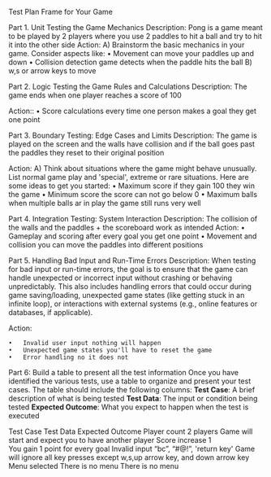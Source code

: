 Test Plan Frame for Your Game

Part 1. Unit Testing the Game Mechanics
Description:
Pong is a game meant to be played by 2 players where you use 2 paddles to hit a ball and try to hit it into the other side
Action:
A) Brainstorm the basic mechanics in your game. Consider aspects like:
	•	Movement can move your paddles up and down
	•	Collision detection game detects when the paddle hits the ball
B) w,s or arrow keys to move


Part 2. Logic Testing the Game Rules and Calculations
Description:
The game ends when one player reaches a score of 100

Action::
	•	Score calculations every time one person makes a goal they get one point 


Part 3. Boundary Testing: Edge Cases and Limits
Description:
The game is played on the screen and the walls have collision and if the ball goes past the paddles they reset to their original position

Action:
A) Think about situations where the game might behave unusually. List normal game play and 'special', extreme or rare situations.  Here are some ideas to get you started:
•	Maximum score if they gain 100 they win the game
•	Minimum score the score can not go below 0
•	Maximum balls when multiple balls ar in play the game still runs very well



Part 4. Integration Testing: System Interaction
Description:
The collision of the walls and the paddles + the scoreboard work as intended
Action:
	•	Gameplay and scoring after every goal you get one point
	•	Movement and collision you can move the paddles into different positions



Part 5. Handling Bad Input and Run-Time Errors
Description:
When testing for bad input or run-time errors, the goal is to ensure that the game can handle unexpected or incorrect input without crashing or behaving unpredictably. This also includes handling errors that could occur during game saving/loading, unexpected game states (like getting stuck in an infinite loop), or interactions with external systems (e.g., online features or databases, if applicable).


Action:

	•	Invalid user input nothing will happen
	•	Unexpected game states you'll have to reset the game
	•	Error handling no it does not






Part 6: Build a table to present all the test information
Once you have identified the various tests, use a table to organize and present your test cases. The table should include the following columns:
**Test Case**: A brief description of what is being tested
**Test Data**: The input or condition being tested
**Expected Outcome**: What you expect to happen when the test is executed


Test Case
Test Data
Expected Outcome
Player count
2 players
Game will start and expect you to have another player
Score increase
1	
You gain 1 point for every goal
Invalid input
“bc”, “#@!”, 'return key'
Game will ignore all key presses except w,s,up arrow key, and down arrow key
Menu selected
There is no menu
There is no menu

